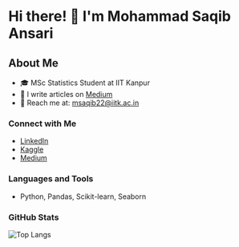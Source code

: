# Hi there! 👋 I'm Mohammad Saqib Ansari

## About Me
- 🎓 MSc Statistics Student at IIT Kanpur
- 📝 I write articles on [Medium](https://medium.com/@yaarasaqib)
- 📧 Reach me at: msaqib22@iitk.ac.in

### Connect with Me
- [LinkedIn](https://www.linkedin.com/in/saqib-ansari-03a1961b4/)
- [Kaggle](https://kaggle.com/yaarasaqib)
- [Medium](https://medium.com/@yaarasaqib)

### Languages and Tools
- Python, Pandas, Scikit-learn, Seaborn

### GitHub Stats
![Top Langs](https://github-readme-stats.vercel.app/api/top-langs?username=yaarasaqib&show_icons=true&locale=en&layout=compact)
